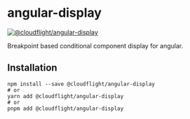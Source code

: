 # angular-display

[![@cloudflight/angular-display](https://img.shields.io/npm/v/@cloudflight/angular-display?label=@cloudflight/angular-display)](https://www.npmjs.com/package/@cloudflight/angular-display)

Breakpoint based conditional component display for angular.

## Installation

```shell
npm install --save @cloudflight/angular-display
# or
yarn add @cloudflight/angular-display
# or
pnpm add @cloudflight/angular-display
```
